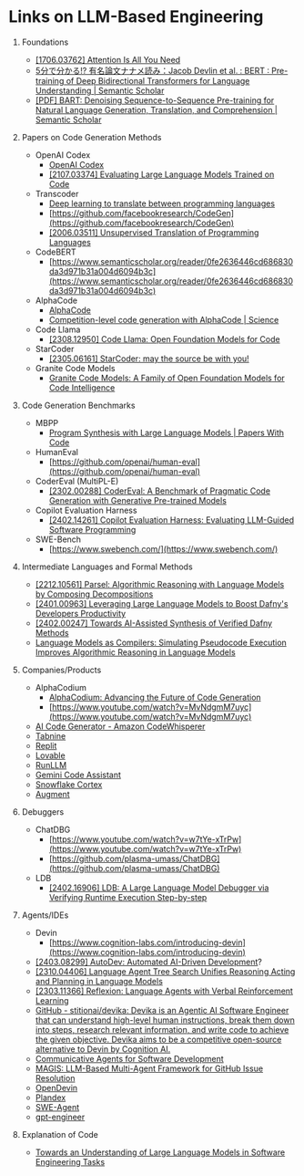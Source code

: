 # Links on LLM-Based Engineering
  
1. Foundations
    * [[1706.03762] Attention Is All You Need](https://arxiv.org/abs/1706.03762)
    * [5分で分かる!? 有名論文ナナメ読み：Jacob Devlin et al. : BERT : Pre-training of Deep Bidirectional Transformers for Language Understanding | Semantic Scholar](https://www.semanticscholar.org/paper/5%E5%88%86%E3%81%A7%E5%88%86%E3%81%8B%E3%82%8B!-%E6%9C%89%E5%90%8D%E8%AB%96%E6%96%87%E3%83%8A%E3%83%8A%E3%83%A1%E8%AA%AD%E3%81%BF%EF%BC%9AJacob-Devlin-et-al.-%3A-BERT-%3A-of-%E7%9F%A5%E7%A7%80/43f2ad297941db230c089ba353efc3f281ab678c)
    * [[PDF] BART: Denoising Sequence-to-Sequence Pre-training for Natural Language Generation, Translation, and Comprehension | Semantic Scholar](https://www.semanticscholar.org/paper/BART%3A-Denoising-Sequence-to-Sequence-Pre-training-Lewis-Liu/395de0bd3837fdf4b4b5e5f04835bcc69c279481)

2. Papers on Code Generation Methods
   * OpenAI Codex
       * [OpenAI Codex](https://openai.com/blog/openai-codex)
       * [[2107.03374] Evaluating Large Language Models Trained on Code](https://arxiv.org/abs/2107.03374)
   * Transcoder
       * [Deep learning to translate between programming languages](https://ai.meta.com/blog/deep-learning-to-translate-between-programming-languages/)
       * [https://github.com/facebookresearch/CodeGen](https://github.com/facebookresearch/CodeGen)
       * [[2006.03511] Unsupervised Translation of Programming Languages](https://arxiv.org/abs/2006.03511)
   * CodeBERT
       * [https://www.semanticscholar.org/reader/0fe2636446cd686830da3d971b31a004d6094b3c](https://www.semanticscholar.org/reader/0fe2636446cd686830da3d971b31a004d6094b3c)
   * AlphaCode
       * [AlphaCode](https://alphacode.deepmind.com/)
       * [Competition-level code generation with AlphaCode | Science](https://www.science.org/doi/10.1126/science.abq1158)
   * Code Llama
       * [[2308.12950] Code Llama: Open Foundation Models for Code](https://arxiv.org/abs/2308.12950)
   * StarCoder
       * [[2305.06161] StarCoder: may the source be with you!](https://arxiv.org/abs/2305.06161)
   * Granite Code Models
       * [Granite Code Models: A Family of Open Foundation Models for Code Intelligence](https://arxiv.org/abs/2405.04324)

3. Code Generation Benchmarks
   * MBPP
       * [Program Synthesis with Large Language Models | Papers With Code](https://paperswithcode.com/paper/program-synthesis-with-large-language-models)
   * HumanEval
       * [https://github.com/openai/human-eval](https://github.com/openai/human-eval)
   * CoderEval (MultiPL-E)
       * [[2302.00288] CoderEval: A Benchmark of Pragmatic Code Generation with Generative Pre-trained Models](https://arxiv.org/abs/2302.00288)
   * Copilot Evaluation Harness
       * [[2402.14261] Copilot Evaluation Harness: Evaluating LLM-Guided Software Programming](https://arxiv.org/abs/2402.14261)
   * SWE-Bench
       * [https://www.swebench.com/](https://www.swebench.com/)

4. Intermediate Languages and Formal Methods
   * [[2212.10561] Parsel: Algorithmic Reasoning with Language Models by Composing Decompositions](https://arxiv.org/abs/2212.10561)
   * [[2401.00963] Leveraging Large Language Models to Boost Dafny's Developers Productivity](https://arxiv.org/abs/2401.00963)
   * [[2402.00247] Towards AI-Assisted Synthesis of Verified Dafny Methods](https://arxiv.org/abs/2402.00247)
   * [Language Models as Compilers: Simulating Pseudocode Execution Improves Algorithmic Reasoning in Language Models](https://arxiv.org/abs/2404.02575)

5. Companies/Products
   * AlphaCodium
       * [AlphaCodium: Advancing the Future of Code Generation](https://www.codium.ai/products/alpha-codium/)
       * [https://www.youtube.com/watch?v=MvNdgmM7uyc](https://www.youtube.com/watch?v=MvNdgmM7uyc)
   * [AI Code Generator - Amazon CodeWhisperer](https://aws.amazon.com/codewhisperer/)
   * [Tabnine](https://www.tabnine.com/)
   * [Replit](https://replit.com/)
   * [Lovable](https://lovable.dev/)
   * [RunLLM](https://runllm.com/)
   * [Gemini Code Assistant](https://cloud.google.com/gemini/docs/codeassist/overview)
   * [Snowflake Cortex](https://www.snowflake.com/en/data-cloud/cortex/)
   * [Augment](https://www.augmentcode.com/)

6. Debuggers
   * ChatDBG
       * [https://www.youtube.com/watch?v=w7tYe-xTrPw](https://www.youtube.com/watch?v=w7tYe-xTrPw)
       * [https://github.com/plasma-umass/ChatDBG](https://github.com/plasma-umass/ChatDBG)
   * LDB
       * [[2402.16906] LDB: A Large Language Model Debugger via Verifying Runtime Execution Step-by-step](https://arxiv.org/abs/2402.16906)

7. Agents/IDEs
   * Devin
       * [https://www.cognition-labs.com/introducing-devin](https://www.cognition-labs.com/introducing-devin)
   * [[2403.08299] AutoDev: Automated AI-Driven Development](https://arxiv.org/abs/2403.08299)?
   * [[2310.04406] Language Agent Tree Search Unifies Reasoning Acting and Planning in Language Models](https://arxiv.org/abs/2310.04406)
   * [[2303.11366] Reflexion: Language Agents with Verbal Reinforcement Learning](https://arxiv.org/abs/2303.11366)
   * [GitHub - stitionai/devika: Devika is an Agentic AI Software Engineer that can understand high-level human instructions, break them down into steps, research relevant information, and write code to achieve the given objective. Devika aims to be a competitive open-source alternative to Devin by Cognition AI.](https://github.com/stitionai/devika)
   * [Communicative Agents for Software Development](https://arxiv.org/abs/2307.07924)
   * [MAGIS: LLM-Based Multi-Agent Framework for GitHub Issue Resolution](https://arxiv.org/abs/2403.17927)
   * [OpenDevin](https://github.com/OpenDevin/OpenDevin)
   * [Plandex](https://github.com/plandex-ai/plandex)
   * [SWE-Agent](https://swe-agent.com/)
   * [gpt-engineer](https://github.com/gpt-engineer-org/gpt-engineer)

8. Explanation of Code
   * [Towards an Understanding of Large Language Models in Software Engineering Tasks](https://arxiv.org/abs/2308.11396)
   
